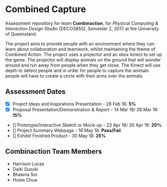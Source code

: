 # Combined Capture

Assessment repository for team **Combinaction**, for *Physical Computing & Interaction Design Studio* (DECO3850),
Semester 2, 2017 at the University of Queensland. 

The project aims to provide people with an environment where they can learn about collaboration and teamwork, 
whilst maintaining the theme of Combined Action. The project uses a projector and an xbox kinect to set up
the game. The projector will display animals on the ground that will wonder around and run away from people when they get close.
The Kinect will use depth to detect people and in order for people to capture the animals people will have to create 
a circle with their arms over the animals. 

## Assessment Dates
- [x] Project Ideas and Inspirations Presentation - 28 Feb 18: **5%**
- [x] Proposal Presentation/Demonstration & Report - 14 Mar 18/ 26 Mar 18: **15%**
- [] Prototype/Interactive Sketch or Mock-up - 23 Apr 18/ 30 Apr 18: **20%**
- [] Project Summary Webpage - 16 May 18: **Pass/Fail**
- [] Exhibit Finished Product - 30 May 18: **25%**

## Combinaction Team Members
- Harrison Lucas
- Daiki Suzuki
- Bhawna Soi
- Huiee Chua